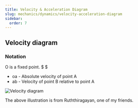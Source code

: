 ```yaml
---
title: Velocity & Acceleration Diagram
slug: mechanics/dynamics/velocity-acceleration-diagram
sidebar:
  order: 7
---
```


## Velocity diagram

### Notation

$\text{O}$ is a fixed point. $ $

- $\text{oa}$ - Absolute velocity of point $\text{A}$
- $\text{ab}$ - Velocity of point $\text{B}$ relative to point $\text{A}$

![Velocity diagram](/mechanics/dynamics/velocity-diagram.jpg)

The above illustration is from Ruththiragayan, one of my friends.
